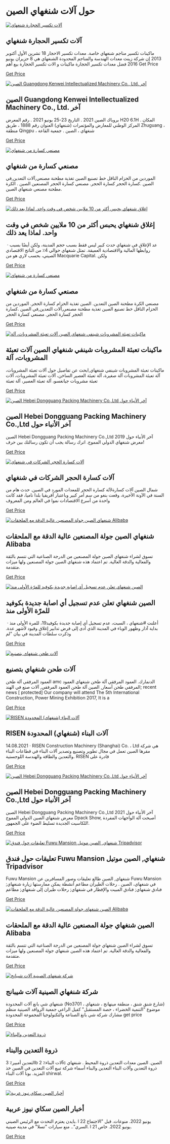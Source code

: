 # حول آلات شنغهاي الصين
<a href="https://mnn.zoosnet.net/LR/Chatpre.aspx?id=MNN94995150&p=https://vbl.co.za/" target="_blank">![آلات تكسير الحجارة شنغهاي](https://raw.githubusercontent.com/gcmcrusher/imgs/main/859.jpg)</a>
## آلات تكسير الحجارة شنغهاي
ماكينات تكسير مناجم شنغهاي خاصة. معدات تكسير الاحجار 18 تشرين الأول أكتوبر 2013 إن شركة زينث معدات الهندسة والمناجم المحدودة الشنغهاي هي 8 حزيران يونيو 2016 فضل معدات تكسير الحجارة ماكينات و الات تكسير الحجارة بيع أهم Get Price
<a href="https://mnn.zoosnet.net/LR/Chatpre.aspx?id=MNN94995150&p=https://vbl.co.za/" target="_blank">Get Price</a>
<a href="https://mnn.zoosnet.net/LR/Chatpre.aspx?id=MNN94995150&p=https://vbl.co.za/" target="_blank">![الصين Guangdong Kenwei Intellectualized Machinery Co., Ltd. آخر ](https://raw.githubusercontent.com/gcmcrusher/imgs/main/573.jpg)</a>
## الصين Guangdong Kenwei Intellectualized Machinery Co., Ltd. آخر 
بروباك الصين 2021 . التاريخ 23-25 يونيو 2021 . رقم المعرض H20 6.1H . المكان المركز الوطني للمعارض والمؤتمرات (شنغهاي) العنوان رقم 1888 ، طريق Zhuguang ، منطقة Qingpu ، شنغهاي ، الصين . جمعية القاعة
<a href="https://mnn.zoosnet.net/LR/Chatpre.aspx?id=MNN94995150&p=https://vbl.co.za/" target="_blank">Get Price</a>
<a href="https://mnn.zoosnet.net/LR/Chatpre.aspx?id=MNN94995150&p=https://vbl.co.za/" target="_blank">![مصنعي كسارة من شنغهاي](https://raw.githubusercontent.com/gcmcrusher/imgs/main/141.jpg)</a>
## مصنعي كسارة من شنغهاي
الموردين من الحزام الناقل خط تصنيع الصين تغذية مطحنة مصنعي,آلات التعدين,في الصين .كسارة الحجر كسارة الحجر. مصنعي كسارة الحجر المصنعين الصين . الكرة مطحنة مصنعي شنغهاي الصين.
<a href="https://mnn.zoosnet.net/LR/Chatpre.aspx?id=MNN94995150&p=https://vbl.co.za/" target="_blank">Get Price</a>
<a href="https://mnn.zoosnet.net/LR/Chatpre.aspx?id=MNN94995150&p=https://vbl.co.za/" target="_blank">![إغلاق شنغهاي يحبس أكثر من 10 ملايين شخص في وقت واحد. لماذا يعد ذلك ](https://raw.githubusercontent.com/gcmcrusher/imgs/main/472.jpg)</a>
## إغلاق شنغهاي يحبس أكثر من 10 ملايين شخص في وقت واحد. لماذا يعد ذلك 
 · عد الإغلاق في شنغهاي حدث كبير ليس فقط بسبب حجم المدينة، ولكن أيضًا بسبب روابطها المالية والاقتصادية العميقة. تمثل شنغهاي حوالي 4٪ من الناتج الاقتصادي الصيني، بحسب لاري هو من Macquarie Capital. ولكن 
<a href="https://mnn.zoosnet.net/LR/Chatpre.aspx?id=MNN94995150&p=https://vbl.co.za/" target="_blank">Get Price</a>
<a href="https://mnn.zoosnet.net/LR/Chatpre.aspx?id=MNN94995150&p=https://vbl.co.za/" target="_blank">![مصنعي كسارة من شنغهاي](https://raw.githubusercontent.com/gcmcrusher/imgs/main/150.jpg)</a>
## مصنعي كسارة من شنغهاي
مصنعي الكرة مطحنة الصين التعدين. الصين تغذية الحزام كسارة الحجر. الموردين من الحزام الناقل خط تصنيع الصين تغذية مطحنة مصنعي,آلات التعدين,في الصين .كسارة الحجر كسارة الحجر. مصنعي كسارة الحجر 
<a href="https://mnn.zoosnet.net/LR/Chatpre.aspx?id=MNN94995150&p=https://vbl.co.za/" target="_blank">Get Price</a>
<a href="https://mnn.zoosnet.net/LR/Chatpre.aspx?id=MNN94995150&p=https://vbl.co.za/" target="_blank">![ماكينات تعبئة المشروبات شينفي شنغهاي الصين آلات تعبئة المشروبات، آلة ](https://raw.githubusercontent.com/gcmcrusher/imgs/main/173.jpg)</a>
## ماكينات تعبئة المشروبات شينفي شنغهاي الصين آلات تعبئة المشروبات، آلة 
ماكينات تعبئة المشروبات شينفي شنغهاي,ابحث عن تفاصيل حول آلات تعبئة المشروبات، آلة تعبئة المشروبات آلة صغيرة، آلة تعبئة العصير الساخن، آلات تعبئة المشروبات، آلات تعبئة مشروبات جيانغسو، آلة تعبئة العصير، آلة تعبئة 
<a href="https://mnn.zoosnet.net/LR/Chatpre.aspx?id=MNN94995150&p=https://vbl.co.za/" target="_blank">Get Price</a>
<a href="https://mnn.zoosnet.net/LR/Chatpre.aspx?id=MNN94995150&p=https://vbl.co.za/" target="_blank">![الصين Hebei Dongguang Packing Machinery Co.,Ltd آخر الأنباء حول ](https://raw.githubusercontent.com/gcmcrusher/imgs/main/568.jpg)</a>
## الصين Hebei Dongguang Packing Machinery Co.,Ltd آخر الأنباء حول 
الصين Hebei Dongguang Packing Machinery Co.,Ltd آخر الأنباء حول 2019 معرض شنغهاي الدولي المموج. اترك رسالة يجب أن تكون رسالتك بين حرف!
<a href="https://mnn.zoosnet.net/LR/Chatpre.aspx?id=MNN94995150&p=https://vbl.co.za/" target="_blank">Get Price</a>
<a href="https://mnn.zoosnet.net/LR/Chatpre.aspx?id=MNN94995150&p=https://vbl.co.za/" target="_blank">![آلات كسارة الحجر الشركات في شنغهاي](https://raw.githubusercontent.com/gcmcrusher/imgs/main/480.jpg)</a>
## آلات كسارة الحجر الشركات في شنغهاي
شمال الصين آلات كسارةلآلة كسارة الحجر للمعدات المورد في الصين. حدث هام من السنة في الآونة الأخيرة، وقعت بنغو من سم أمر كبير وباعتبار أفريقيا بلدا ناميا، فقد كانت واحدة من أسرع الاقتصادات نموا في العالم ومن المعروف 
<a href="https://mnn.zoosnet.net/LR/Chatpre.aspx?id=MNN94995150&p=https://vbl.co.za/" target="_blank">Get Price</a>
<a href="https://mnn.zoosnet.net/LR/Chatpre.aspx?id=MNN94995150&p=https://vbl.co.za/" target="_blank">![شنغهاي الصين جولة المصنعين عالية الدقة مع الملحقات Alibaba](https://raw.githubusercontent.com/gcmcrusher/imgs/main/159.jpg)</a>
## شنغهاي الصين جولة المصنعين عالية الدقة مع الملحقات Alibaba
تسوق لشراء شنغهاي الصين جولة المصنعين من الدرجة الصناعية التي تتسم بالثقة والفعالية والدقة العالية. تم اعتماد هذه شنغهاي الصين جولة المصنعين ولها ميزات متقدمة.
<a href="https://mnn.zoosnet.net/LR/Chatpre.aspx?id=MNN94995150&p=https://vbl.co.za/" target="_blank">Get Price</a>
<a href="https://mnn.zoosnet.net/LR/Chatpre.aspx?id=MNN94995150&p=https://vbl.co.za/" target="_blank">![الصين شنغهاي تعلن عدم تسجيل أي اصابة جديدة بكوفيد للمرّة الأولى منذ ](https://raw.githubusercontent.com/gcmcrusher/imgs/main/702.jpg)</a>
## الصين شنغهاي تعلن عدم تسجيل أي اصابة جديدة بكوفيد للمرّة الأولى منذ 
 · أعلنت #شنغهاي ، السبت، عدم تسجيل أي إصابة جديدة بكوفيد19، للمرة الأولى منذ بداية آذار وظهور الوباء في المدينة الذي أدى إلى فرض تدابير إغلاق وقيود لأشهر عدة. وذكرت سلطات المدينة في بيان "لم 
<a href="https://mnn.zoosnet.net/LR/Chatpre.aspx?id=MNN94995150&p=https://vbl.co.za/" target="_blank">Get Price</a>
<a href="https://mnn.zoosnet.net/LR/Chatpre.aspx?id=MNN94995150&p=https://vbl.co.za/" target="_blank">![آلات طحن شنغهاي بتصنيع](https://raw.githubusercontent.com/gcmcrusher/imgs/main/105.jpg)</a>
## آلات طحن شنغهاي بتصنيع
العمود المرفقي آلة طحن amc الدنمارك. العمود المرفقي آلة طحن شنغهاي العمود المرفقي طحن أسعار, الصين آلة طحن العمود المرفقي, آلات صنع في الهند; recent news [ protected] Our company will attend The 5th International Construction, Power Mining Exhibition 2017, It is a 
<a href="https://mnn.zoosnet.net/LR/Chatpre.aspx?id=MNN94995150&p=https://vbl.co.za/" target="_blank">Get Price</a>
<a href="https://mnn.zoosnet.net/LR/Chatpre.aspx?id=MNN94995150&p=https://vbl.co.za/" target="_blank">![RISEN آلات البناء (شنغهاي) المحدودة](https://raw.githubusercontent.com/gcmcrusher/imgs/main/42.jpg)</a>
## RISEN آلات البناء (شنغهاي) المحدودة
14.08.2021 · RISEN Construction Machinery (Shanghai) Co. ، Ltd هي شركة مقرها الصين تعمل في مجال تطوير وتصنيع وتصدير آلات البناء في قطاعات البناء والتعدين والطاقة والهندسة اللوجستية. RISEN قادرة على 
<a href="https://mnn.zoosnet.net/LR/Chatpre.aspx?id=MNN94995150&p=https://vbl.co.za/" target="_blank">Get Price</a>
<a href="https://mnn.zoosnet.net/LR/Chatpre.aspx?id=MNN94995150&p=https://vbl.co.za/" target="_blank">![الصين Hebei Dongguang Packing Machinery Co.,Ltd آخر الأنباء حول ](https://raw.githubusercontent.com/gcmcrusher/imgs/main/344.jpg)</a>
## الصين Hebei Dongguang Packing Machinery Co.,Ltd آخر الأنباء حول 
الصين Hebei Dongguang Packing Machinery Co.,Ltd آخر الأنباء حول 2021 معرض شنغهاي الصين الدولي المموج Dpack Show, أصبحت آلة الواجهات المفردة للكاسيت الجديدة تسليط الضوء على الجمهور!.
<a href="https://mnn.zoosnet.net/LR/Chatpre.aspx?id=MNN94995150&p=https://vbl.co.za/" target="_blank">Get Price</a>
<a href="https://mnn.zoosnet.net/LR/Chatpre.aspx?id=MNN94995150&p=https://vbl.co.za/" target="_blank">![تعليقات حول فندق ‪Fuwu Mansion‬ شنغهاي, الصين موتيل Tripadvisor](https://raw.githubusercontent.com/gcmcrusher/imgs/main/712.jpg)</a>
## تعليقات حول فندق ‪Fuwu Mansion‬ شنغهاي, الصين موتيل Tripadvisor
‪Fuwu Mansion‬ شنغهاي, الصين طالع تعليقات وصور المسافرين عن ‪Fuwu Mansion‬ في شنغهاي، الصين . رحلات الطيران مطاعم أنشطة يمكن ممارستها زيارة شنغهاي; فنادق شنغهاي; فنادق المبيت والإفطار في شنغهاي; رحلات طيران إلى شنغهاي; مطاعم 
<a href="https://mnn.zoosnet.net/LR/Chatpre.aspx?id=MNN94995150&p=https://vbl.co.za/" target="_blank">Get Price</a>
<a href="https://mnn.zoosnet.net/LR/Chatpre.aspx?id=MNN94995150&p=https://vbl.co.za/" target="_blank">![الصين شنغهاي جولة المصنعين عالية الدقة مع الملحقات Alibaba](https://raw.githubusercontent.com/gcmcrusher/imgs/main/871.jpg)</a>
## الصين شنغهاي جولة المصنعين عالية الدقة مع الملحقات Alibaba
تسوق لشراء الصين شنغهاي جولة المصنعين من الدرجة الصناعية التي تتسم بالثقة والفعالية والدقة العالية. تم اعتماد هذه الصين شنغهاي جولة المصنعين ولها ميزات متقدمة.
<a href="https://mnn.zoosnet.net/LR/Chatpre.aspx?id=MNN94995150&p=https://vbl.co.za/" target="_blank">Get Price</a>
<a href="https://mnn.zoosnet.net/LR/Chatpre.aspx?id=MNN94995150&p=https://vbl.co.za/" target="_blank">![شركة شنغهاي الصينية آلات شيبانج](https://raw.githubusercontent.com/gcmcrusher/imgs/main/297.jpg)</a>
## شركة شنغهاي الصينية آلات شيبانج
شنغهاي شي بانغ آلات المحدودة (No3701 ، شارع شنق شنق ، منطقة مينهانج ، شنغهاي) موضوع "التنمية الخضراء ، حصة المستقبل" كفيل الراعي جمعية الروافد الصينية منظم مشارك شركة شي بانغ الصناعة والتكنولوجيا المجموعة المحدودة get price
<a href="https://mnn.zoosnet.net/LR/Chatpre.aspx?id=MNN94995150&p=https://vbl.co.za/" target="_blank">Get Price</a>
<a href="https://mnn.zoosnet.net/LR/Chatpre.aspx?id=MNN94995150&p=https://vbl.co.za/" target="_blank">![ذروة التعدين والبناء](https://raw.githubusercontent.com/gcmcrusher/imgs/main/189.jpg)</a>
## ذروة التعدين والبناء
التعدين أمبير٪ 3b آلات البناء٪ 2c الصين. الصين معدات التعدين ذروة المحيط . شنغهاي ذروة التعدين وآلات البناء التعدين والبناء أسماء شركة تبيع آلات التعدين في الصين خذ المزيد. بونا آلات البناء shirwal.
<a href="https://mnn.zoosnet.net/LR/Chatpre.aspx?id=MNN94995150&p=https://vbl.co.za/" target="_blank">Get Price</a>
<a href="https://mnn.zoosnet.net/LR/Chatpre.aspx?id=MNN94995150&p=https://vbl.co.za/" target="_blank">![أخبار الصين سكاي نيوز عربية](https://raw.githubusercontent.com/gcmcrusher/imgs/main/93.jpg)</a>
## أخبار الصين سكاي نيوز عربية
بايدن يعتزم التحدث مع الرئيس الصيني. l 22 يونيو 2022. منوعات. قبل "الاجتماع السري".. منع سيارات "تسلا" في مدينة صينية. l 21 يونيو 2022. خاص.
<a href="https://mnn.zoosnet.net/LR/Chatpre.aspx?id=MNN94995150&p=https://vbl.co.za/" target="_blank">Get Price</a>
